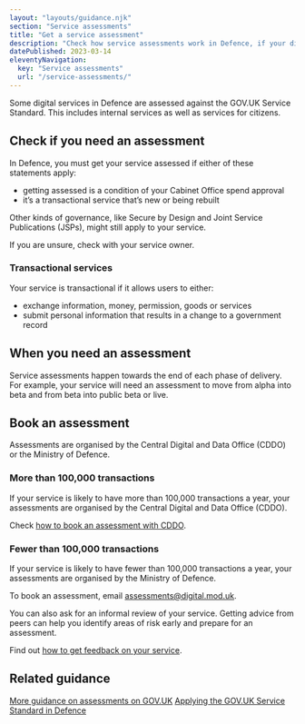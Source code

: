 ```yaml
---
layout: "layouts/guidance.njk"
section: "Service assessments"
title: "Get a service assessment"
description: "Check how service assessments work in Defence, if your digital service in Defence needs an assessment and what to expect."
datePublished: 2023-03-14
eleventyNavigation:
  key: "Service assessments"
  url: "/service-assessments/"
---
```


Some digital services in Defence are assessed against the GOV.UK Service Standard. This includes internal services as well as services for citizens.

## Check if you need an assessment

In Defence, you must get your service assessed if either of these statements apply:

- getting assessed is a condition of your Cabinet Office spend approval
- it’s a transactional service that’s new or being rebuilt 

Other kinds of governance, like Secure by Design and Joint Service Publications (JSPs), might still apply to your service. 

If you are unsure, check with your service owner.

### Transactional services 

Your service is transactional if it allows users to either:

- exchange information, money, permission, goods or services
- submit personal information that results in a change to a government record

## When you need an assessment

Service assessments happen towards the end of each phase of delivery. For example, your service will need an assessment to move from alpha into beta and from beta into public beta or live. 

<!-- <picture class="moduk-image govuk-!-margin-bottom-7">
  <source type="image/webp" srcset="{{ '/assets/images/uploads/service-assessments-630x355.webp' | url }}, {{ '/assets/images/uploads/service-assessments-1260x709.webp' | url }} 2x, {{ '/assets/images/uploads/service-assessments-2520x1418.webp' | url }} 3x">
  <source type="image/png" srcset="{{ '/assets/images/uploads/service-assessments-630x355.png' | url }}, {{ '/assets/images/uploads/service-assessments-1260x709.png' | url }} 2x, {{ '/assets/images/uploads/service-assessments-2520x1418.png' | url }} 3x">
  <img height="355" width="630" src="" alt="Service assessment project lifecycle showing discovery at the start, folled by alpha, beta and live" loading="lazy">
</picture> -->

## Book an assessment

Assessments are organised by the Central Digital and Data Office (CDDO) or the Ministry of Defence. 

### More than 100,000 transactions

If your service is likely to have more than 100,000 transactions a year, your assessments are organised by the Central Digital and Data Office (CDDO). 

Check [how to book an assessment with CDDO](https://www.gov.uk/service-manual/service-assessments/book-a-service-assessment). 

### Fewer than 100,000 transactions

If your service is likely to have fewer than 100,000 transactions a year, your assessments are organised by the Ministry of Defence. 

To book an assessment, email [assessments@digital.mod.uk](mailto:assessments@digital.mod.uk?subject=Book%20a%20service%20assessment). 

You can also ask for an informal review of your service. Getting advice from peers can help you identify areas of risk early and prepare for an assessment. 

Find out [how to get feedback on your service](/service-assessments/get-feedback-on-your-service).

## Related guidance

[More guidance on assessments on GOV.UK](https://www.gov.uk/service-manual/service-assessments)
[Applying the GOV.UK Service Standard in Defence](https://servicemanual.digital.mod.uk/meet-the-standard/)
